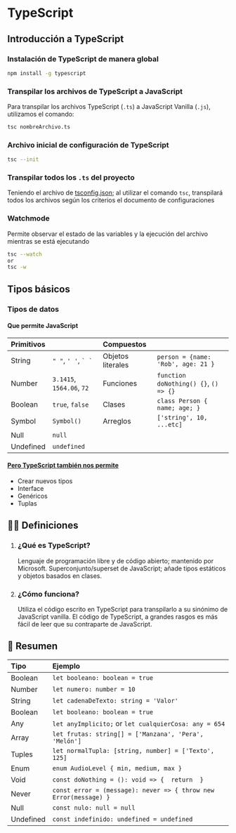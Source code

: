 # TypeScript

## Introducción a TypeScript

### Instalación de TypeScript de manera global

```bash
npm install -g typescript
```

### Transpilar los archivos de TypeScript a JavaScript

Para transpilar los archivos TypeScript (`.ts`) a JavaScript Vanilla (`.js`), utilizamos el comando:

```bash
tsc nombreArchivo.ts
```

### Archivo inicial de configuración de TypeScript

```bash
tsc --init
```

### Transpilar todos los `.ts` del proyecto

Teniendo el archivo de [tsconfig.json](./01-bases/tsconfig.json); al utilizar el comando `tsc`, transpilará todos los archivos según los criterios el documento de configuraciones

### Watchmode

Permite observar el estado de las variables y la ejecución del archivo mientras se está ejecutando

```bash
tsc --watch
or
tsc -w
```

## Tipos básicos

### Tipos de datos

#### Que permite JavaScript

| Primitivos |                           | Compuestos        |                                       |
| :--------- | :------------------------ | :---------------- | :------------------------------------ |
| String     | `" "`, `' '`, `` ` ` ``   | Objetos literales | `person = {name: 'Rob', age: 21 }`    |
| Number     | `3.1415`, `1564.06`, `72` | Funciones         | `function doNothing() {}`, `() => {}` |
| Boolean    | `true`, `false`           | Clases            | `class Person { name; age; }`         |
| Symbol     | `Symbol()`                | Arreglos          | `['string', 10, ...etc]`              |
| Null       | `null`                    |                   |                                       |
| Undefined  | `undefined`               |                   |                                       |

#### [Pero TypeScript también nos permite](https://www.typescriptlang.org/docs/handbook/2/everyday-types.html)

- Crear nuevos tipos
- Interface
- Genéricos
- Tuplas

## ✍🏻 Definiciones

1. ### ¿Qué es TypeScript?
   Lenguaje de programación libre y de código abierto; mantenido por Microsoft. Superconjunto/superset de JavaScript; añade tipos estáticos y objetos basados en clases.
2. ### ¿Cómo funciona?
   Utiliza el código escrito en TypeScript para transpilarlo a su sinónimo de JavaScript vanilla. El código de TypeScript, a grandes rasgos es más fácil de leer que su contraparte de JavaScript.

## 📝 Resumen

| Tipo      | Ejemplo                                                          |
| :-------- | :--------------------------------------------------------------- |
| Boolean   | `let booleano: boolean = true`                                   |
| Number    | `let numero: number = 10`                                        |
| String    | `let cadenaDeTexto: string = 'Valor'`                            |
| Boolean   | `let booleano: boolean = true`                                   |
| Any       | `let anyImplicito;` or `let cualquierCosa: any = 654 `           |
| Array     | `let frutas: string[] = ['Manzana', 'Pera', 'Melón']`            |
| Tuples    | `let normalTupla: [string, number] = ['Texto', 125]`             |
| Enum      | `enum AudioLevel { min, medium, max }`                           |
| Void      | `const doNothing = (): void => {  return  }`                     |
| Never     | `const error = (message): never => { throw new Error(message) }` |
| Null      | `const nulo: null = null`                                        |
| Undefined | `const indefinido: undefined = undefined`                        |
